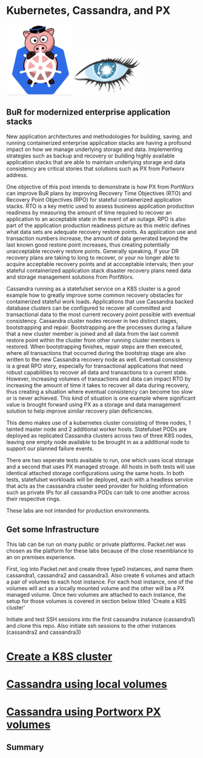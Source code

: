 # Kubernetes, Cassandra, and PX  

![](images/px_k8s.png)    ![](images/cassandra.png)    

## BuR for modernized enterprise application stacks

New application architectures and methodologies for building, saving, and running containerized enterprise application stacks are having a profound impact on how we manage underlying storage and data.  Implementing strategies such as backup and recovery or building highly available application stacks that are able to maintain underlying storage and data consistency are critical stories that solutions such as  PX from Portworx address.   

One objective of this post intends to demonstrate is how PX from PortWorx can improve BuR plans by improving Recovery Time Objectives (RTO) and Recovery Point Objectives (RPO) for stateful containerized application stacks.    RTO is a key metric used to assess business application production readiness by measuring the amount of time required to recover an application to an acceptable state in the event of an outage.  RPO is also part of the application production readiness picture as this metric defines what data sets are adequate recovery restore points.  As application use and transaction numbers increase, the amount of data generated beyond the last known good restore point increases, thus creating potentially unacceptable recovery restore points.   Generally speaking, if your DR recovery plans are taking to long to recover, or your no longer able to acquire acceptable recovery points and at accceptable intervals; then your stateful containerized application stack disaster recovery plans need data and storage management solutions from PortWorx.   

Cassandra running as a statefulset service on a K8S cluster is a good example how to greatly improve some common recovery obstacles for containerized stateful work loads.  Applications that use Cassandra backed database clusters can be configured to recover all committed and transactional data to the most current recovery point possible with eventual consistency.   Cassandra cluster nodes recover in two distinct stages, bootstrapping and repair.   Bootstrapping are the processes during a failure that a new cluster member is joined and all data from the last commit restore point within the cluster from other running cluster members is restored.   When bootstrapping finishes, repair steps are then executed, where all transactions that occurred during the bootstrap stage are also written to the new Cassandra recovery node as well.   Eventual consistency is a great RPO story, especially for transactional applications that need robust capabilities to recover all data and transactions to a current state.  However, increasing volumes of transactions and data can impact RTO by increasing the amount of time it takes to recover all data during recovery, thus creating a situation where eventual consistency can become too slow or is never achieved.   This kind of situation is one example where significant value is brought forward using PX as a storage and data management solution to help improve similar recovery plan deficiencies.   

This demo makes use of a kubernetes cluster consisting of three nodes, 1 tainted master node and 2 additional worker hosts.   Statefulset  PODs are deployed as replicated Cassandra clusters across two of three K8S nodes, leaving one empty node available to be brought in as a additional node to support our planned failure events.  

There are two seperate tests available to run, one which uses local storage and a second that uses PX managed stroage.   All hosts in both tests will use identical attached storage configurations using the same hosts.   In both tests, statefulset workloads will be deployed, each with a headless service that acts as the casssandra cluster seed provider for holding information such as private IPs for all cassandra PODs can talk to one another across their respective rings.       

These labs are not intended for production environments.  

## Get some Infrastructure

This lab can be run on many public or private platforms.   Packet.net was chosen as the platform for these labs because of the close resemblance to an on premises experience.

First, log into Packet.net and create three type0 instances, and name them cassandra1, cassandra2 and cassandra3.   Also create 6 volumes and attach a pair of volumes to each host instance.  For each host instance, one of the volumes will act as a locally mounted volume and the other will be a PX managed volume.  Once two volumes are attached to each instance, the setup for those volumes is covered in section below titled 'Create a K8S cluster'

Initiate and test SSH sessions into the first cassandra instance (cassandra1) and clone this repo.  Also initiate ssh sessions to the other instances (cassandra2 and cassandra3)


# [Create a K8S cluster](K8S_create/K8S_setup.md)


# [Cassandra using local volumes](cassandra-local/README.md)


# [Cassandra using Portworx PX volumes](cassandra-px/README.md)


## Summary





